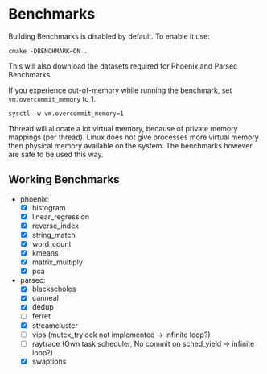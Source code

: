 # Benchmarks

Building Benchmarks is disabled by default.
To enable it use:

```
cmake -DBENCHMARK=ON .
```

This will also download the datasets required for Phoenix and Parsec Benchmarks.

If you experience out-of-memory while running the benchmark, set `vm.overcommit_memory` to 1.

```
sysctl -w vm.overcommit_memory=1
```

Tthread will allocate a lot virtual memory, because of private memory mappings (per thread).
Linux does not give processes more virtual memory then physical memory available on the system.
The benchmarks however are safe to be used this way.

## Working Benchmarks

- phoenix:
  - [x] histogram
  - [x] linear_regression
  - [x] reverse_index
  - [x] string_match
  - [x] word_count
  - [x] kmeans
  - [x] matrix_multiply
  - [x] pca
- parsec:
  - [x] blackscholes
  - [x] canneal
  - [x] dedup
  - [ ] ferret
  - [x] streamcluster
  - [ ] vips (mutex_trylock not implemented -> infinite loop?)
  - [ ] raytrace (Own task scheduler, No commit on sched_yield -> infinite loop?)
  - [x] swaptions
